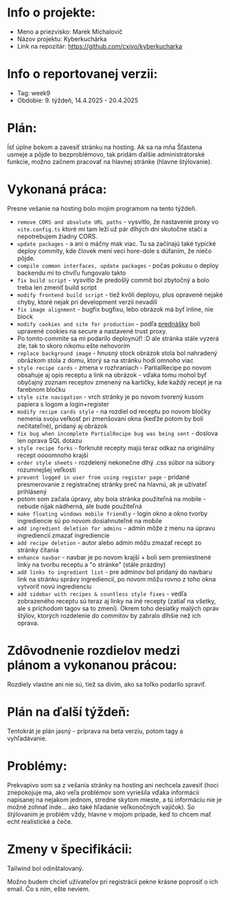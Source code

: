 # Info o projekte:
- Meno a priezvisko: Marek Michalovič
- Názov projektu: Kyberkuchárka
- Link na repozitár: https://github.com/cxivo/kyberkucharka

# Info o reportovanej verzii:  
- Tag: week9
- Obdobie: 9. týždeň, 14.4.2025 - 20.4.2025

# Plán: 
Ísť úplne bokom a zavesiť stránku na hosting. Ak sa na mňa Šťastena usmeje a pôjde to bezproblémovo, tak pridám ďalšie administrátorské funkcie, možno začnem pracovať na hlavnej stránke (hlavne štýlovanie).

# Vykonaná práca:
Presne vešanie na hosting bolo mojim programom na tento týždeň.
- `remove CORS and absolute URL paths` - vysvitlo, že nastavenie proxy vo `vite.config.ts` ktoré mi tam leží už pár dlhých dní skutočne stačí a nepotrebujem žiadny CORS.
- `update packages` - a ani o máčny mak viac. Tu sa začínajú také typické deploy commity, kde človek mení veci hore-dole s dúfaním, že niečo pôjde.
- `compile common interfaces, update packages` - počas pokusu o deploy backendu mi to chvíľu fungovalo takto
- `fix build script` - vysvitlo že predošlý commit bol zbytočný a bolo treba len zmeniť build script
- `modify frontend build script` - tiež kvôli deployu, plus opravené nejaké chyby, ktoré nejak pri development verzii nevadili
- `fix image alignment` - bugfix bugfixu, lebo obrázok má byť inline, nie block
- `modify cookies and site for production` - podľa [prednášky](https://micro.dcs.fmph.uniba.sk/dokuwiki/_media/sk:dcs:tia:tia_autentication_deployment.pdf) boli upravené cookies na secure a nastavené trust proxy. 
- Po tomto commite sa mi podarilo deploynúť! :D ale stránka stále vyzerá zle, tak to skoro nikomu ešte nehovorím
- `replace background image` - hnusný stock obrázok stola bol nahradený obrázkom stola z domu, ktorý sa na stránku hodí omnoho viac
- `style recipe cards` - zmena v rozhraniach - PartialRecipe po novom obsahuje aj opis receptu a link na obrázok - vďaka tomu mohol byť obyčajný zoznam receptov zmenený na kartičky, kde každý recept je na farebnom bločku
- `style site navigation` - vrch stránky je po novom tvorený kusom papiera s logom a login+register
- `modify recipe cards style` - na rozdiel od receptu po novom bločky nemenia svoju veľkosť pri zmenšovaní okna (keďže potom by boli nečitateľné), pridaný aj obrázok
- `fix bug when incomplete PartialRecipe bug was being sent` - doslova len oprava SQL dotazu
- `style recipe forks` - forknuté recepty majú teraz odkaz na originálny recept oooomnoho krajší
- `order style sheets` - rozdelený nekonečne dlhý .css súbor na súbory rozumnejšej veľkosti 
- `prevent logged in user from using register page` - pridané presmerovanie z registračnej stránky preč na hlavnú, ak je užívateľ prihlásený
-  potom som začala úpravy, aby bola stránka použiteľná na mobile - nebude nijak nádherná, ale bude použiteľná
- `make floating windows mobile friendly` - login okno a okno tvorby ingrediencie sú po novom dosiahnuteľné na mobile
- `add ingredient deletion for admins` - admin môže z menu na úpravu ingrediencií zmazať ingrediencie
- `add recipe deletion` - autor alebo admin môžu zmazať recept zo stránky čítania
- `enhance navbar` - navbar je po novom krajší + boli sem premiestnené linky na tvorbu receptu a "o stránke" (stále prázdny)
- `add links to ingredient list` - pre adminov bol pridaný do navbaru link na stránku správy ingrediencií, po novom môžu rovno z toho okna vytvoriť novú ingredienciu
- `add sidebar with recipes & countless style fixes` - vedľa zobrazeného receptu sú teraz aj linky na iné recepty (zatiaľ na všetky, ale s príchodom tagov sa to zmení). Okrem toho desiatky malých opráv štýlov, ktorých rozdelenie do commitov by zabralo dlhšie než ich oprava. 

# Zdôvodnenie rozdielov medzi plánom a vykonanou prácou:
Rozdiely vlastne ani nie sú, tiež sa divím, ako sa toľko podarilo spraviť.

# Plán na ďalší týždeň:
Tentokrát je plán jasný - príprava na beta verziu, potom tagy a vyhľadávanie. 

# Problémy:
Prekvapivo som sa z vešania stránky na hosting ani nechcela zavesiť (hoci znepokojuje ma, ako veľa problémov som vyriešila vďaka informácii napísanej na nejakom jednom, stredne skytom mieste, a tú informáciu nie je možné zohnať inde... ako také hľadanie veľkonočných vajíčok). So štýlovaním je problém vždy, hlavne v mojom prípade, keď to chcem mať echt realistické a čeče.

# Zmeny v špecifikácii:
Tailwind bol odinštalovaný.

Možno budem chcieť užívateľov pri registrácii pekne krásne poprosiť o ich email. Čo s ním, ešte neviem.